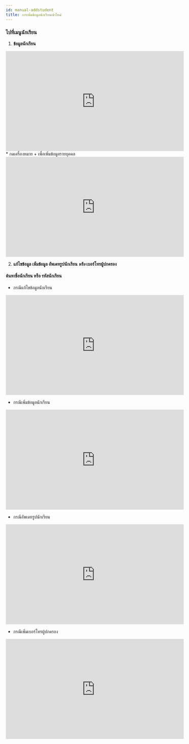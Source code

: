 ```yaml
---
id: manual-addstudent
title: การเพิ่มข้อมูลนักเรียนเข้าใหม่
---
```

### ไปที่เมนูนักเรียน
1. **ข้อมูลนักเรียน**
<!-- blank line -->
<iframe width="560" height="315" src="https://www.youtube.com/embed/_rFJAbeOcro?rel=0&amp;controls=0&amp;showinfo=0" frameborder="0" allow="autoplay; encrypted-media" allowfullscreen></iframe>
<!-- blank line -->
* กดเครื่องหมาย + เพื่อเพิ่มข้อมูลรายบุคคล

<!-- blank line -->
<iframe width="560" height="315" src="https://www.youtube.com/embed/x4T5-CZ1W80?rel=0&amp;controls=0&amp;showinfo=0" frameborder="0" allow="autoplay; encrypted-media" allowfullscreen></iframe>
<!-- blank line -->

2. **แก้ไขข้อมูล เพิ่มข้อมูล  อัพเดทรูปนักเรียน ***หรือ*** เบอร์โทรผู้ปกครอง**

#### ค้นหาชื่อนักเรียน หรือ รหัสนักเรียน

 * กรณีแก้ไขข้อมูลนักเรียน

<!-- blank line -->
<iframe width="560" height="315" src="https://www.youtube.com/embed/YdymGiKzVak?rel=0&amp;controls=0&amp;showinfo=0" frameborder="0" allow="autoplay; encrypted-media" allowfullscreen></iframe>
<!-- blank line -->

*  กรณีเพิ่มข้อมูลนักเรียน 

<!-- blank line -->
<iframe width="560" height="315" src="https://www.youtube.com/embed/mlPjYNsIdys?rel=0&amp;controls=0&amp;showinfo=0" frameborder="0" allow="autoplay; encrypted-media" allowfullscreen></iframe>
<!-- blank line -->

* กรณีอัพเดทรูปนักเรียน

<!-- blank line -->
<iframe width="560" height="315" src="https://www.youtube.com/embed/27nzShH_7Sg?rel=0&amp;controls=0&amp;showinfo=0" frameborder="0" allow="autoplay; encrypted-media" allowfullscreen></iframe>
<!-- blank line -->

* กรณีเพิ่มเบอร์โทรผู้ปกครอง

<!-- blank line -->
<iframe width="560" height="315" src="https://www.youtube.com/embed/-y5dT7S-HLI?rel=0&amp;controls=0&amp;showinfo=0" frameborder="0" allow="autoplay; encrypted-media" allowfullscreen></iframe>
<!-- blank line -->
